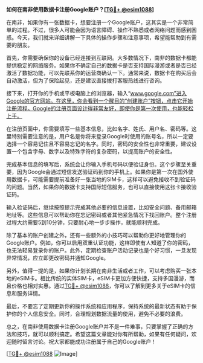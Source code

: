 **如何在南非使用数据卡注册Google账户？[[TG💪+ @esim1088](https://t.me/s/esim1088)]**

在南非，如果你有一张数据卡，想要注册一个Google账户，这其实是一个非常简单的过程。不过，很多人可能会因为语言障碍、操作不熟悉或者网络问题而感到困惑。今天，我们就来详细讲解一下具体的操作步骤和注意事项，希望能帮助到有需要的朋友。

首先，你需要确保你的设备已经连接到互联网。大多数情况下，南非的数据卡都能提供稳定的网络服务。如果你不确定自己的数据卡是否支持国际漫游或者是否已经激活了数据功能，可以先联系你的运营商确认一下。通常来说，数据卡在购买后会自动激活，但为了保险起见，还是建议直接拨打客服热线进行咨询。

接下来，打开你的手机或平板电脑上的浏览器，输入“www.google.com”进入Google的官方网站。在这里，你会看到一个醒目的“创建账户”按钮，点击它开始注册流程。Google的注册页面设计得非常友好，即使你是第一次使用，也能轻松上手。

在注册页面中，你需要填写一些基本信息，比如名字、姓氏、用户名、密码等。这里特别需要注意的是，用户名是你将来登录Google时使用的账号名，所以一定要选择一个容易记住且不容易忘记的名字。同时，密码的安全性也非常重要，建议设置一个包含字母、数字以及特殊字符的复杂密码，以提高账户的安全性。

完成基本信息的填写后，系统会让你输入手机号码以便验证身份。这个步骤至关重要，因为Google会通过短信发送验证码到你的手机上。如果你是第一次在国外使用数据卡，可能需要提前准备好一张当地的SIM卡，这样可以避免接收不到验证码的问题。当然，如果你的数据卡支持国际短信服务，也可以直接使用这张卡接收验证码。

输入验证码后，继续按照提示完成其他必要的信息设置，比如安全问题、备用邮箱地址等。这些信息可以帮助你在忘记密码或者其他紧急情况下找回账户。整个注册过程大约需要5到10分钟，只要耐心地一步步操作，就能顺利完成。

除了基本的账户创建之外，还有一些额外的小技巧可以帮助你更好地管理你的Google账户。例如，你可以启用双重认证功能，这样即使有人知道了你的密码，也无法轻易登录你的账户。此外，定期检查账户活动记录也是个好习惯，一旦发现异常情况，应立即更改密码并通知Google。

另外，值得一提的是，如果你计划长期在南非生活或者工作，可以考虑购买一张本地的eSIM卡。相比传统的实体SIM卡，eSIM卡更加方便快捷，支持多国漫游，而且价格也相对实惠。通过[TG💪+ @esim1088](https://t.me/s/esim1088)，你可以了解到更多关于eSIM卡的信息和服务详情。

最后，不要忘了定期更新你的操作系统和应用程序，保持系统的最新状态有助于保护你的个人信息安全。同时，合理规划数据流量的使用，避免不必要的浪费。

总之，在南非使用数据卡注册Google账户并不是一件难事，只要掌握了正确的方法和技巧，就可以顺利搞定。希望这篇文章能对你有所帮助，如果有任何疑问，欢迎随时留言讨论。祝大家都能成功注册属于自己的Google账户！

[[TG💪+ @esim1088](https://t.me/s/esim1088) ![Image](https://i.postimg.cc/4NQfJmqS/Snipaste-2025-05-13-00-14-12.png)]